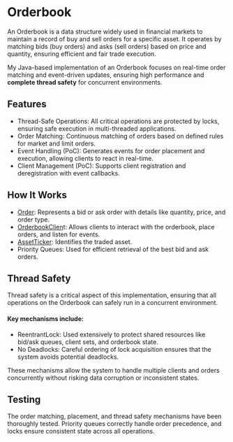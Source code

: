 
# Orderbook
An Orderbook is a data structure widely used in financial markets to maintain a record of buy and sell orders for a specific asset. It operates by matching bids (buy orders) and asks (sell orders) based on price and quantity, ensuring efficient and fair trade execution.

My Java-based implementation of an Orderbook focuses on real-time order matching and event-driven updates, ensuring high performance and **complete thread safety** for concurrent environments.

## Features
* Thread-Safe Operations: All critical operations are protected by locks, ensuring safe execution in multi-threaded applications.  
* Order Matching: Continuous matching of orders based on defined rules for market and limit orders.  
* Event Handling (PoC): Generates events for order placement and execution, allowing clients to react in real-time.  
* Client Management (PoC): Supports client registration and deregistration with event callbacks.

## How It Works
* [Order](https://github.com/KyleKreuter/orderbook/blob/main/src/main/java/de/kyle/orderbook/order/Order.java): Represents a bid or ask order with details like quantity, price, and order type.  
* [OrderbookClien](https://github.com/KyleKreuter/orderbook/blob/main/src/main/java/de/kyle/orderbook/client/OrderbookClient.java)t: Allows clients to interact with the orderbook, place orders, and listen for events.  
* [AssetTicker](https://github.com/KyleKreuter/orderbook/blob/main/src/main/java/de/kyle/orderbook/asset/AssetTicker.java): Identifies the traded asset.
* Priority Queues: Used for efficient retrieval of the best bid and ask orders.

## Thread Safety
Thread safety is a critical aspect of this implementation, ensuring that all operations on the Orderbook can safely run in a concurrent environment.
#### Key mechanisms include:
* ReentrantLock: Used extensively to protect shared resources like bid/ask queues, client sets, and orderbook state.  
* No Deadlocks: Careful ordering of lock acquisition ensures that the system avoids potential deadlocks.

These mechanisms allow the system to handle multiple clients and orders concurrently without risking data corruption or inconsistent states.

## Testing
The order matching, placement, and thread safety mechanisms have been thoroughly tested. Priority queues correctly handle order precedence, and locks ensure consistent state across all operations.
